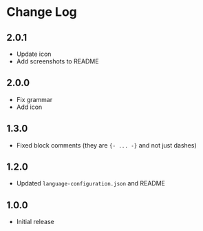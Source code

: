 # Change Log

## 2.0.1
- Update icon
- Add screenshots to README

## 2.0.0
- Fix grammar
- Add icon

## 1.3.0
- Fixed block comments (they are `{- ... -}` and not just dashes)

## 1.2.0
- Updated `language-configuration.json` and README

## 1.0.0
- Initial release
